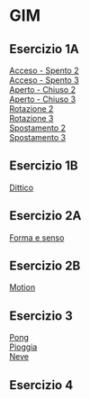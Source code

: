 # GIM

## Esercizio 1A  
[Acceso - Spento 2]()   
[Acceso - Spento 3]()  
[Aperto - Chiuso 2]()  
[Aperto - Chiuso 3]()  
[Rotazione 2]()  
[Rotazione 3]()  
[Spostamento 2]()  
[Spostamento 3]()  
## Esercizio 1B
[Dittico]()  
## Esercizio 2A
[Forma e senso](https://larobernasconi.github.io/GIM_2023/Esercizio_2A)  
## Esercizio 2B
[Motion]()  
## Esercizio 3
[Pong]()    
[Pioggia](https://larobernasconi.github.io/GIM_2023/Esercizio_3/Pioggia)    
[Neve](https://larobernasconi.github.io/GIM_2023/Esercizio_3/Neve)     
## Esercizio 4
